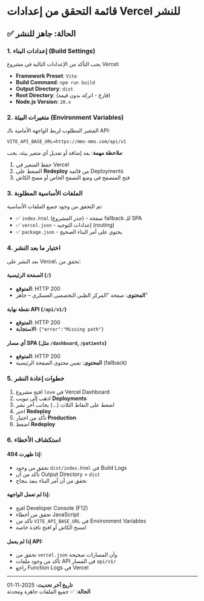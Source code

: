 # قائمة التحقق من إعدادات Vercel للنشر

## ✅ الحالة: جاهز للنشر

### 1. إعدادات البناء (Build Settings)

يجب التأكد من الإعدادات التالية في مشروع Vercel:

- **Framework Preset**: `Vite`
- **Build Command**: `npm run build`
- **Output Directory**: `dist`
- **Root Directory**: (فارغ - اتركه بدون قيمة)
- **Node.js Version**: `20.x`

### 2. متغيرات البيئة (Environment Variables)

المتغير المطلوب لربط الواجهة الأمامية بالـ API:

```
VITE_API_BASE_URL=https://mmc-mms.com/api/v1
```

**ملاحظة مهمة**: بعد إضافة أو تعديل أي متغير بيئة، يجب:
1. حفظ المتغير في Vercel
2. الضغط على **Redeploy** من قائمة Deployments
3. فتح المتصفح في وضع التصفح الخاص أو مسح الكاش

### 3. الملفات الأساسية المطلوبة

تم التحقق من وجود جميع الملفات الأساسية:

- ✅ `index.html` (جذر المشروع) - صفحة fallback للـ SPA
- ✅ `vercel.json` - إعدادات التوجيه (routing)
- ✅ `package.json` - يحتوي على أمر البناء الصحيح

### 4. اختبار ما بعد النشر

بعد النشر على Vercel، تحقق من:

#### الصفحة الرئيسية (`/`)
- **المتوقع**: HTTP 200
- **المحتوى**: صفحة "المركز الطبي التخصصي العسكري – جاهز"

#### نقطة نهاية API (`/api/v1/`)
- **المتوقع**: HTTP 200
- **الاستجابة**: `{"error":"Missing path"}`

#### أي مسار SPA (مثل `/dashboard`, `/patients`)
- **المتوقع**: HTTP 200
- **المحتوى**: نفس محتوى الصفحة الرئيسية (fallback)

### 5. خطوات إعادة النشر

1. افتح مشروع `love` في Vercel Dashboard
2. اذهب إلى تبويب **Deployments**
3. اضغط على النقاط الثلاث (...) بجانب آخر نشر
4. اختر **Redeploy**
5. تأكد من اختيار **Production**
6. اضغط **Redeploy**

### 6. استكشاف الأخطاء

#### إذا ظهرت 404:
- تحقق من وجود `dist/index.html` في Build Logs
- تأكد من أن Output Directory = `dist`
- تحقق من أن أمر البناء ينفذ بنجاح

#### إذا لم تعمل الواجهة:
- افتح Developer Console (F12)
- تحقق من أخطاء JavaScript
- تأكد من `VITE_API_BASE_URL` في Environment Variables
- امسح الكاش أو افتح نافذة خاصة

#### إذا لم يعمل API:
- تحقق من `vercel.json` وأن المسارات صحيحة
- تأكد من وجود ملفات API في المسار `api/v1/`
- راجع Function Logs في Vercel

---

**تاريخ آخر تحديث**: 2025-11-01  
**الحالة**: ✅ جميع الملفات جاهزة ومحدثة
